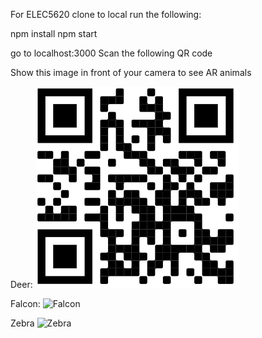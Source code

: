 For ELEC5620
clone to local
run the following:

npm install
npm start

go to localhost:3000
Scan the following QR code 


Show this image in front of your camera to see AR animals

Deer:
![Deer](https://github.com/SauryCC/MetaZooAR/blob/test/MetaZooAR/QR/deer.png)

Falcon:
![Falcon]("https://github.com/SauryCC/MetaZooAR/blob/test/MetaZooAR/QR/falcon.png")

Zebra
![Zebra]("https://github.com/SauryCC/MetaZooAR/blob/test/MetaZooAR/QR/zebra.png")
